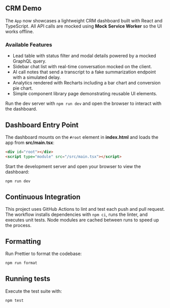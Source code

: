 ## CRM Demo

The `App` now showcases a lightweight CRM dashboard built with React and TypeScript.
All API calls are mocked using **Mock Service Worker** so the UI works offline.

### Available Features
- Lead table with status filter and modal details powered by a mocked GraphQL query.
- Sidebar chat list with real-time conversation mocked on the client.
- AI call notes that send a transcript to a fake summarization endpoint with a simulated delay.
- Analytics rendered with Recharts including a bar chart and conversion pie chart.
- Simple component library page demonstrating reusable UI elements.

Run the dev server with `npm run dev` and open the browser to interact with the dashboard.


## Dashboard Entry Point

The dashboard mounts on the `#root` element in **index.html** and loads the app from **src/main.tsx**:

```html
<div id="root"></div>
<script type="module" src="/src/main.tsx"></script>
```

Start the development server and open your browser to view the dashboard:

```bash
npm run dev
```

## Continuous Integration

This project uses GitHub Actions to lint and test each push and pull request.
The workflow installs dependencies with `npm ci`, runs the linter, and executes
unit tests. Node modules are cached between runs to speed up the process.

## Formatting

Run Prettier to format the codebase:

```bash
npm run format
```

## Running tests

Execute the test suite with:

```bash
npm test
```

